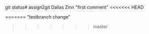 git status# assign2git
Dallas Zinn
"first comment"
<<<<<<< HEAD

=======
"testbranch change"
>>>>>>> master
